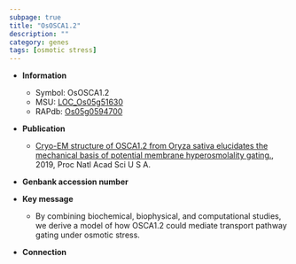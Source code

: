 ```yaml
---
subpage: true
title: "OsOSCA1.2"
description: ""
category: genes
tags: [osmotic stress]
---
```


* **Information**  
    + Symbol: OsOSCA1.2  
    + MSU: [LOC_Os05g51630](http://rice.plantbiology.msu.edu/cgi-bin/ORF_infopage.cgi?orf=LOC_Os05g51630)  
    + RAPdb: [Os05g0594700](http://rapdb.dna.affrc.go.jp/viewer/gbrowse_details/irgsp1?name=Os05g0594700)  

* **Publication**  
    + [Cryo-EM structure of OSCA1.2 from Oryza sativa elucidates the mechanical basis of potential membrane hyperosmolality gating.](http://www.ncbi.nlm.nih.gov/pubmed?term=Cryo-EM+structure+of+OSCA1.2+from+Oryza+sativa+elucidates+the+mechanical+basis+of+potential+membrane+hyperosmolality+gating.%5BTitle%5D), 2019, Proc Natl Acad Sci U S A.

* **Genbank accession number**  

* **Key message**  
    + By combining biochemical, biophysical, and computational studies, we derive a model of how OSCA1.2 could mediate transport pathway gating under osmotic stress.

* **Connection**  



